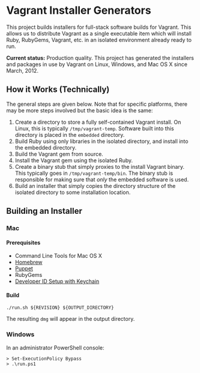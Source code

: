 # Vagrant Installer Generators

This project builds installers for full-stack software builds for
Vagrant. This allows us to distribute Vagrant as a single executable
item which will install Ruby, RubyGems, Vagrant, etc. in an isolated
environment already ready to run.

**Current status:** Production quality. This project has generated the
installers and packages in use by Vagrant on Linux, Windows, and Mac OS X
since March, 2012.

## How it Works (Technically)

The general steps are given below. Note that for specific platforms,
there may be more steps involved but the basic idea is the same:

1. Create a directory to store a fully self-contained Vagrant install.
   On Linux, this is typically `/tmp/vagrant-temp`. Software built into
   this directory is placed in the `embedded` directory.
2. Build Ruby using only libraries in the isolated directory, and install
   into the embedded directory.
3. Build the Vagrant gem from source.
4. Install the Vagrant gem using the isolated Ruby.
5. Create a binary stub that simply proxies to the install Vagrant binary.
   This typically goes in `/tmp/vagrant-temp/bin`. The binary stub is
   responsible for making sure that _only_ the embedded software is used.
6. Build an installer that simply copies the directory structure of the
   isolated directory to some installation location.

## Building an Installer

### Mac

#### Prerequisites

* Command Line Tools for Mac OS X
* [Homebrew](http://mxcl.github.com/homebrew/)
* [Puppet](http://puppetlabs.com/misc/download-options/)
* RubyGems
* [Developer ID Setup with Keychain](https://developer.apple.com/library/mac/#documentation/ToolsLanguages/Conceptual/OSXWorkflowGuide/CodeSigning/CodeSigning.html#//apple_ref/doc/uid/TP40011201-CH7-SW1/)

#### Build

    ./run.sh ${REVISION} ${OUTPUT_DIRECTORY}

The resulting `dmg` will appear in the output directory.

### Windows

In an administrator PowerShell console:

    > Set-ExecutionPolicy Bypass
    > .\run.ps1
